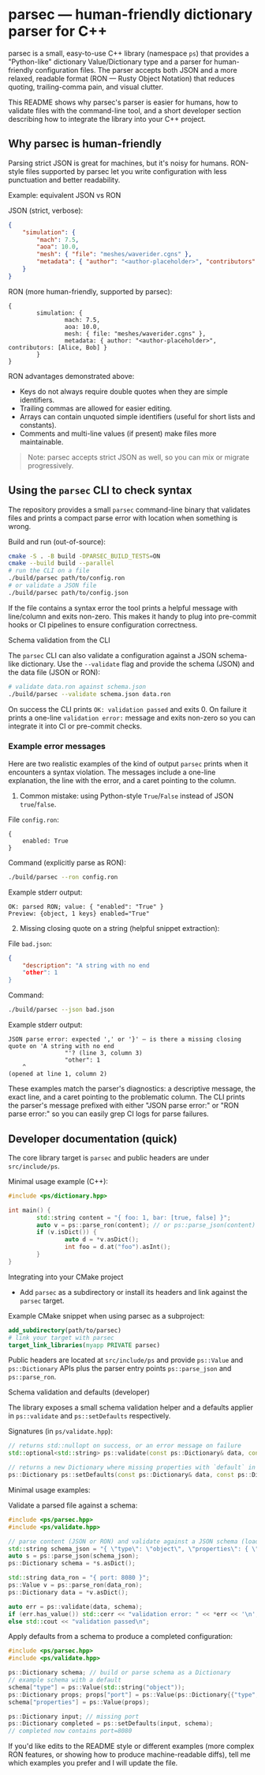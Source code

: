 
# parsec — human-friendly dictionary parser for C++

parsec is a small, easy-to-use C++ library (namespace `ps`) that provides a "Python-like" dictionary Value/Dictionary type and a parser for human-friendly configuration files. The parser accepts both JSON and a more relaxed, readable format (RON — Rusty Object Notation) that reduces quoting, trailing-comma pain, and visual clutter.

This README shows why parsec's parser is easier for humans, how to validate files with the command-line tool, and a short developer section describing how to integrate the library into your C++ project.

## Why parsec is human-friendly

Parsing strict JSON is great for machines, but it's noisy for humans. RON-style files supported by parsec let you write configuration with less punctuation and better readability.

Example: equivalent JSON vs RON

JSON (strict, verbose):

```json
{
	"simulation": {
		"mach": 7.5,
		"aoa": 10.0,
		"mesh": { "file": "meshes/waverider.cgns" },
		"metadata": { "author": "<author-placeholder>", "contributors": ["Alice", "Bob"] }
	}
}
```

RON (more human-friendly, supported by parsec):

```ron
{
		simulation: {
				mach: 7.5,
				aoa: 10.0,
				mesh: { file: "meshes/waverider.cgns" },
				metadata: { author: "<author-placeholder>", contributors: [Alice, Bob] }
		}
}
```

RON advantages demonstrated above:
- Keys do not always require double quotes when they are simple identifiers.
- Trailing commas are allowed for easier editing.
- Arrays can contain unquoted simple identifiers (useful for short lists and constants).
- Comments and multi-line values (if present) make files more maintainable.

> Note: parsec accepts strict JSON as well, so you can mix or migrate progressively.

## Using the `parsec` CLI to check syntax

The repository provides a small `parsec` command-line binary that validates files and prints a compact parse error with location when something is wrong.

Build and run (out-of-source):

```bash
cmake -S . -B build -DPARSEC_BUILD_TESTS=ON
cmake --build build --parallel
# run the CLI on a file
./build/parsec path/to/config.ron
# or validate a JSON file
./build/parsec path/to/config.json
```

If the file contains a syntax error the tool prints a helpful message with line/column and exits non-zero. This makes it handy to plug into pre-commit hooks or CI pipelines to ensure configuration correctness.

Schema validation from the CLI

The `parsec` CLI can also validate a configuration against a JSON schema-like dictionary. Use the `--validate` flag and provide the schema (JSON) and the data file (JSON or RON):

```bash
# validate data.ron against schema.json
./build/parsec --validate schema.json data.ron
```

On success the CLI prints `OK: validation passed` and exits 0. On failure it prints a one-line `validation error:` message and exits non-zero so you can integrate it into CI or pre-commit checks.

### Example error messages

Here are two realistic examples of the kind of output `parsec` prints when it encounters a syntax violation. The messages include a one-line explanation, the line with the error, and a caret pointing to the column.

1) Common mistake: using Python-style `True`/`False` instead of JSON `true`/`false`.

File `config.ron`:

```ron
{
	enabled: True
}
```

Command (explicitly parse as RON):

```bash
./build/parsec --ron config.ron
```

Example stderr output:

```
OK: parsed RON; value: { "enabled": "True" }
Preview: {object, 1 keys} enabled="True"
```

2) Missing closing quote on a string (helpful snippet extraction):

File `bad.json`:

```json
{
	"description": "A string with no end
	"other": 1
}
```

Command:

```bash
./build/parsec --json bad.json
```

Example stderr output:

```
JSON parse error: expected ',' or '}' — is there a missing closing quote on 'A string with no end
				"'? (line 3, column 3)
				"other": 1
	^
(opened at line 1, column 2)
```

These examples match the parser's diagnostics: a descriptive message, the exact line, and a caret pointing to the problematic column. The CLI prints the parser's message prefixed with either "JSON parse error:" or "RON parse error:" so you can easily grep CI logs for parse failures.

## Developer documentation (quick)

The core library target is `parsec` and public headers are under `src/include/ps`.

Minimal usage example (C++):

```cpp
#include <ps/dictionary.hpp>

int main() {
		std::string content = "{ foo: 1, bar: [true, false] }";
		auto v = ps::parse_ron(content); // or ps::parse_json(content)
		if (v.isDict()) {
				auto d = *v.asDict();
				int foo = d.at("foo").asInt();
		}
}
```

Integrating into your CMake project

- Add `parsec` as a subdirectory or install its headers and link against the `parsec` target.

Example CMake snippet when using parsec as a subproject:

```cmake
add_subdirectory(path/to/parsec)
# link your target with parsec
target_link_libraries(myapp PRIVATE parsec)
```

Public headers are located at `src/include/ps` and provide `ps::Value` and `ps::Dictionary` APIs plus the parser entry points `ps::parse_json` and `ps::parse_ron`.

Schema validation and defaults (developer)

The library exposes a small schema validation helper and a defaults applier in `ps::validate` and `ps::setDefaults` respectively.

Signatures (in `ps/validate.hpp`):

```cpp
// returns std::nullopt on success, or an error message on failure
std::optional<std::string> ps::validate(const ps::Dictionary& data, const ps::Dictionary& schema);

// returns a new Dictionary where missing properties with `default` in the schema are filled in
ps::Dictionary ps::setDefaults(const ps::Dictionary& data, const ps::Dictionary& schema);
```

Minimal usage examples:

Validate a parsed file against a schema:

```cpp
#include <ps/parsec.hpp>
#include <ps/validate.hpp>

// parse content (JSON or RON) and validate against a JSON schema (loaded as JSON)
std::string schema_json = "{ \"type\": \"object\", \"properties\": { \"port\": { \"type\": \"integer\", \"required\": true } } }";
auto s = ps::parse_json(schema_json);
ps::Dictionary schema = *s.asDict();

std::string data_ron = "{ port: 8080 }";
ps::Value v = ps::parse_ron(data_ron);
ps::Dictionary data = *v.asDict();

auto err = ps::validate(data, schema);
if (err.has_value()) std::cerr << "validation error: " << *err << '\n';
else std::cout << "validation passed\n";
```

Apply defaults from a schema to produce a completed configuration:

```cpp
#include <ps/parsec.hpp>
#include <ps/validate.hpp>

ps::Dictionary schema; // build or parse schema as a Dictionary
// example schema with a default
schema["type"] = ps::Value(std::string("object"));
ps::Dictionary props; props["port"] = ps::Value(ps::Dictionary{{"type", ps::Value(std::string("integer"))},{"default", ps::Value(int64_t(8080))}});
schema["properties"] = ps::Value(props);

ps::Dictionary input; // missing port
ps::Dictionary completed = ps::setDefaults(input, schema);
// completed now contains port=8080
```

If you'd like edits to the README style or different examples (more complex RON features, or showing how to produce machine-readable diffs), tell me which examples you prefer and I will update the file.
